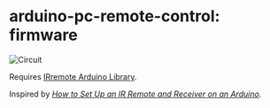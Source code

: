# arduino-pc-remote-control: firmware

![Circuit](https://raw.githubusercontent.com/phts/remote-control/master/firmware/circuit.png)

Requires [IRremote Arduino Library](http://z3t0.github.io/Arduino-IRremote/).

Inspired by *[How to Set Up an IR Remote and Receiver on an Arduino](http://www.circuitbasics.com/arduino-ir-remote-receiver-tutorial/)*.
